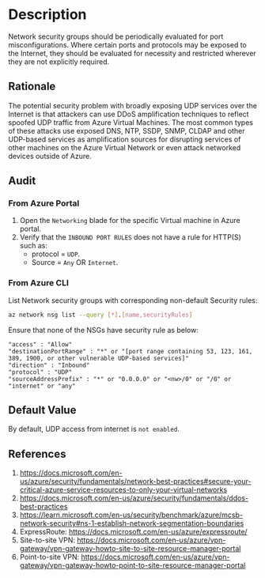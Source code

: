 # Description

Network security groups should be periodically evaluated for port misconfigurations. Where certain ports and protocols may be exposed to the Internet, they should be evaluated for necessity and restricted wherever they are not explicitly required.

## Rationale

The potential security problem with broadly exposing UDP services over the Internet is that attackers can use DDoS amplification techniques to reflect spoofed UDP traffic from Azure Virtual Machines. The most common types of these attacks use exposed DNS, NTP, SSDP, SNMP, CLDAP and other UDP-based services as amplification sources for disrupting services of other machines on the Azure Virtual Network or even attack networked devices outside of Azure.

## Audit

### From Azure Portal

1. Open the `Networking` blade for the specific Virtual machine in Azure portal.
2. Verify that the `INBOUND PORT RULES` does not have a rule for HTTP(S) such as:
    - protocol = `UDP`.
    - Source = `Any` OR `Internet`.

### From Azure CLI

List Network security groups with corresponding non-default Security rules:

```sh
az network nsg list --query [*].[name,securityRules]
```

Ensure that none of the NSGs have security rule as below:

```
"access" : "Allow" 
"destinationPortRange" : "*" or "[port range containing 53, 123, 161, 389, 1900, or other vulnerable UDP-based services]"
"direction" : "Inbound" 
"protocol" : "UDP" 
"sourceAddressPrefix" : "*" or "0.0.0.0" or "<nw>/0" or "/0" or "internet" or "any"
```

## Default Value

By default, UDP access from internet is `not enabled`.

## References

1. <https://docs.microsoft.com/en-us/azure/security/fundamentals/network-best-practices#secure-your-critical-azure-service-resources-to-only-your-virtual-networks>
2. <https://docs.microsoft.com/en-us/azure/security/fundamentals/ddos-best-practices>
3. <https://learn.microsoft.com/en-us/security/benchmark/azure/mcsb-network-security#ns-1-establish-network-segmentation-boundaries>
4. ExpressRoute: <https://docs.microsoft.com/en-us/azure/expressroute/>
5. Site-to-site VPN: <https://docs.microsoft.com/en-us/azure/vpn-gateway/vpn-gateway-howto-site-to-site-resource-manager-portal>
6. Point-to-site VPN: <https://docs.microsoft.com/en-us/azure/vpn-gateway/vpn-gateway-howto-point-to-site-resource-manager-portal>
